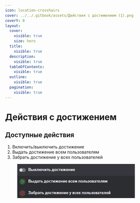 ```yaml
---
icon: location-crosshairs
cover: ../../.gitbook/assets/Действия с достижением (1).png
coverY: 0
layout:
  cover:
    visible: true
    size: hero
  title:
    visible: true
  description:
    visible: true
  tableOfContents:
    visible: true
  outline:
    visible: true
  pagination:
    visible: true
---
```


# Действия с достижением

## Доступные действия

1. Включить/выключить достижение
2. Выдать достижение всем пользователям
3. Забрать достижение у всех пользователей

<figure><img src="../../.gitbook/assets/image (14).png" alt=""><figcaption></figcaption></figure>
